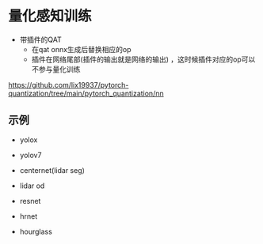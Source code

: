 
# 量化感知训练   

* 带插件的QAT 
  + 在qat onnx生成后替换相应的op   
  + 插件在网络尾部(插件的输出就是网络的输出) ，这时候插件对应的op可以不参与量化训练       

https://github.com/lix19937/pytorch-quantization/tree/main/pytorch_quantization/nn   


## 示例  
* yolox

* yolov7

* centernet(lidar seg)

* lidar od

* resnet

* hrnet

* hourglass

